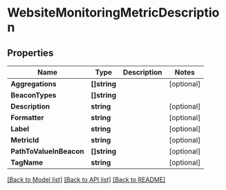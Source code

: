 # WebsiteMonitoringMetricDescription

## Properties

Name | Type | Description | Notes
------------ | ------------- | ------------- | -------------
**Aggregations** | **[]string** |  | [optional] 
**BeaconTypes** | **[]string** |  | 
**Description** | **string** |  | [optional] 
**Formatter** | **string** |  | [optional] 
**Label** | **string** |  | [optional] 
**MetricId** | **string** |  | [optional] 
**PathToValueInBeacon** | **[]string** |  | [optional] 
**TagName** | **string** |  | [optional] 

[[Back to Model list]](../README.md#documentation-for-models) [[Back to API list]](../README.md#documentation-for-api-endpoints) [[Back to README]](../README.md)


